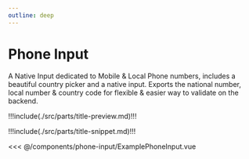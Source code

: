 ```yaml
---
outline: deep
---
```


# Phone Input

A Native Input dedicated to Mobile & Local Phone numbers, includes a beautiful country picker and a native input.
Exports the national number, local number & country code for flexible & easier way to validate on the backend.

!!!include(./src/parts/title-preview.md)!!!

<script setup>
    import ExamplePhoneInput from './ExamplePhoneInput.vue';
</script>

<ExamplePhoneInput />

!!!include(./src/parts/title-snippet.md)!!!

<<< @/components/phone-input/ExamplePhoneInput.vue


